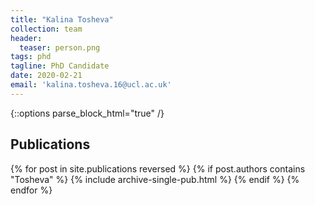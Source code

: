 ```yaml
---
title: "Kalina Tosheva"
collection: team
header:
  teaser: person.png
tags: phd
tagline: PhD Candidate
date: 2020-02-21
email: 'kalina.tosheva.16@ucl.ac.uk'
---
```

{::options parse_block_html="true" /}

<p align= "justify">
<h2> Publications </h2>
{% for post in site.publications reversed %}
  {% if post.authors contains "Tosheva" %}
    {% include archive-single-pub.html %}
  {% endif %}
{% endfor %}
